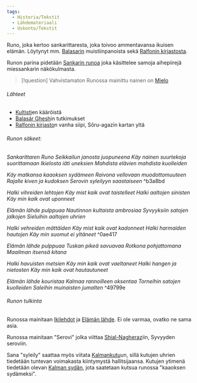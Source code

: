 ```yaml
---
tags:
  - Historia/Tekstit
  - Lähdemateriaali
  - Uskonto/Tekstit
---
```

Runo, joka kertoo sankarittaresta, joka toivoo ammentavansa ikuisen elämän. Löytynyt mm. [Balasarin](Balasár%20Ghesh.md) muistiinpanoista sekä [Ralfonin kirjastosta](Ralfonin%20kirjasto.md).

Runon parina pidetään [Sankarin runoa](Sankarin%20runo.md) joka käsittelee samoja aihepiirejä miessankarin näkökulmasta.

>[!question] Vahvistamaton 
>Runossa mainittu nainen on [Mielo](Mielo.md)



###### Lähteet
- [Kultisti](Shial-Nagherazin%20Kultistit.md)en kääröistä
- [Balasár Ghesh](Balasár%20Ghesh.md)in tutkimukset
- [Ralfonin kirjasto](Ralfonin%20kirjasto.md)n vanha siipi, Sôru-agazin kartan yltä

###### Runon säkeet:

*Sankarittaren Runo
Seikkailun janosta juopuneena 
Käy nainen suurtekoja suorittamaan
Ikielosta iäti uneksien
Mahdista elävien mahdista kuolleiden*

*Käy matkansa kaaoksen sydämeen 
Raivona vellovaan muodottomuuteen 
Rajalle kiven ja kudoksen 
Serovin syleilyyn saastaiseen*  ^b3a8bd

*Halki vihreiden lehtojen 
Käy mist kaik ovat taistelleet 
Halki aaltojen sinisten 
Käy min kaik ovat uponneet* 

*Elämän lähde pulppuaa 
Nautinnon kultaista ambrosiaa 
Syvyyksiin satojen jalkojen 
Sieluihin aaltojen uhrien* 

*Halki vehreiden mättäiden 
Käy mist kaik ovat kadonneet 
Halki harmaiden hautojen 
Käy min suomut ei yltäneet*  ^0ae417

*Elämän lähde pulppuaa 
Tuskan pikeä savuavaa 
Rotkona pohjattomana 
Maailman itsensä kitana* 

*Halki havuisten metsien 
Käy min kaik ovat vaeltaneet 
Halki hangen ja nietosten 
Käy min kaik ovat hautautuneet* 

*Elämän lähde kouristaa 
Kalmaa rannoilleen oksentaa 
Torneihin satojen kuolleiden 
Saleihin muinaisten jumalten* ^49799e

###### Runon tulkinta

Runossa mainitaan [Ikilehdot](Ikilehdot.md) ja [Elämän lähde](Elämän%20lähde.md). Ei ole varmaa, ovatko ne sama asia.

Runossa mainitaan "Serovi" jolka viittaa [Shial-Nagheraz](Shial-Nagheraz.md)iin, Syvyyden seroviin. 

Sana "syleily" saattaa myös viitata [Kalmankutu](Kalmankutu.md)un, sillä kutujen uhrien tiedetään tuntevan voimakasta kiintymystä hallitsijaansa. Kutujen ytimenä tiedetään olevan [Kalman sydän](Kalman%20sydän), jota saatetaan kutsua runossa "kaaoksen sydämeksi".